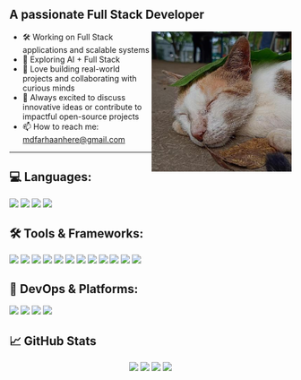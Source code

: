 ## A passionate Full Stack Developer

<img align="right" src="Developer.jpeg" alt="Fraan - the coder" width="250"/>

- 🛠️ Working on Full Stack applications and scalable systems
- 🤖 Exploring AI + Full Stack 
- 🤝 Love building real-world projects and collaborating with curious minds  
- 🚀 Always excited to discuss innovative ideas or contribute to impactful open-source projects  
- 📫 How to reach me: [mdfarhaanhere@gmail.com](mailto:mdfarhaanhere@gmail.com)


---

## 💻 Languages:
<p align="left">
  <img src="https://img.shields.io/badge/C++-00599C?style=for-the-badge&logo=cplusplus&logoColor=white"/>
  <img src="https://img.shields.io/badge/Python-3776AB?style=for-the-badge&logo=python&logoColor=white"/>
  <img src="https://img.shields.io/badge/JavaScript-F7DF1E?style=for-the-badge&logo=javascript&logoColor=black"/>
  <img src="https://img.shields.io/badge/Java-ED8B00?style=for-the-badge&logo=java&logoColor=white"/>

</p>

## 🛠️ Tools & Frameworks:
<p align="left">
  <img src="https://img.shields.io/badge/React-61DAFB?style=for-the-badge&logo=react&logoColor=black"/>
  <img src="https://img.shields.io/badge/Vite-646CFF?logo=vite&logoColor=fff"/>
  <img src="https://img.shields.io/badge/Bootstrap-7952B3?logo=bootstrap&logoColor=fff"/>
  <img src="https://img.shields.io/badge/Node.js-339933?style=for-the-badge&logo=nodedotjs&logoColor=white"/>
  <img src="https://img.shields.io/badge/Express.js-000000?style=for-the-badge&logo=express&logoColor=white"/>
  <img src="https://img.shields.io/badge/FastAPI-009485.svg?logo=fastapi&logoColor=white"/>
  <img src="https://img.shields.io/badge/PostgreSQL-316192?style=for-the-badge&logo=postgresql&logoColor=white"/>
  <img src="https://img.shields.io/badge/Sequelize-52B0E7?style=for-the-badge&logo=Sequelize&logoColor=white"/>
  <img src="https://img.shields.io/badge/MongoDB-47A248?style=for-the-badge&logo=mongodb&logoColor=white"/>
  <img src="https://img.shields.io/badge/MySQL-4479A1?style=for-the-badge&logo=mysql&logoColor=white"/>
  <img src="https://img.shields.io/badge/Flask-000000?style=for-the-badge&logo=flask&logoColor=white"/>
  <img src="https://img.shields.io/badge/SQLite-%2307405e.svg?logo=sqlite&logoColor=white"/>

  
</p>

## 🔧 DevOps & Platforms:
<p align="left">
  <img src="https://img.shields.io/badge/Amazon_AWS-FF9900?style=for-the-badge&logo=amazonaws&logoColor=white"/>
  <img src="https://img.shields.io/badge/Postman-FF6C37?style=for-the-badge&logo=postman&logoColor=white"/>
  <img src="https://img.shields.io/badge/Git-F05032?style=for-the-badge&logo=git&logoColor=white"/>
  <img src="https://img.shields.io/badge/GitHub-181717?style=for-the-badge&logo=github&logoColor=white"/>
</p>

## 📈 GitHub Stats

<p align="center">
  <img src="https://github-readme-stats.vercel.app/api?username=merciajeno&show_icons=true&theme=github_dark&hide_title=true" />
  <img src="https://github-readme-stats.vercel.app/api/top-langs/?username=merciajeno&layout=compact&theme=github_dark" />
  <img src="https://streak-stats.demolab.com/?user=merciajeno&theme=dark&hide_border=true" />
  <img src="https://github-readme-activity-graph.vercel.app/graph?username=merciajeno&bg_color=1e1e1e&color=9e4c98&line=5BC0BE&point=FFFFFF&area=true&hide_border=true" />
</p>

